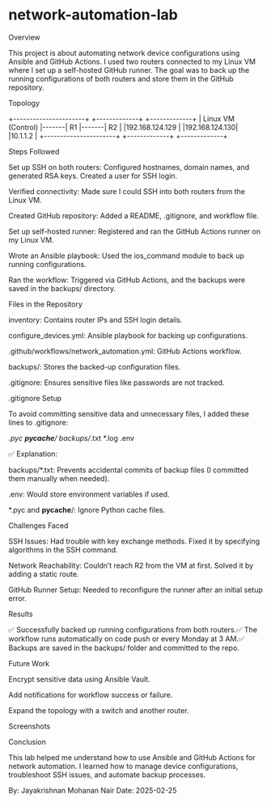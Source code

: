 # network-automation-lab

Overview

This project is about automating network device configurations using Ansible and GitHub Actions. I used two routers connected to my Linux VM where I set up a self-hosted GitHub runner. The goal was to back up the running configurations of both routers and store them in the GitHub repository.

Topology

+----------------------+       +-------------+       +-------------+
|  Linux VM (Control)  |-------|     R1      |-------|     R2      |
|192.168.124.129       |       |192.168.124.130|     |10.1.1.2     |
+----------------------+       +-------------+       +-------------+

Steps Followed

Set up SSH on both routers: Configured hostnames, domain names, and generated RSA keys. Created a user for SSH login.

Verified connectivity: Made sure I could SSH into both routers from the Linux VM.

Created GitHub repository: Added a README, .gitignore, and workflow file.

Set up self-hosted runner: Registered and ran the GitHub Actions runner on my Linux VM.

Wrote an Ansible playbook: Used the ios_command module to back up running configurations.

Ran the workflow: Triggered via GitHub Actions, and the backups were saved in the backups/ directory.

Files in the Repository

inventory: Contains router IPs and SSH login details.

configure_devices.yml: Ansible playbook for backing up configurations.

.github/workflows/network_automation.yml: GitHub Actions workflow.

backups/: Stores the backed-up configuration files.

.gitignore: Ensures sensitive files like passwords are not tracked.

.gitignore Setup

To avoid committing sensitive data and unnecessary files, I added these lines to .gitignore:

*.pyc
__pycache__/
backups/*.txt
*.log
.env

✅ Explanation:

backups/*.txt: Prevents accidental commits of backup files (I committed them manually when needed).

.env: Would store environment variables if used.

*.pyc and __pycache__/: Ignore Python cache files.

Challenges Faced

SSH Issues: Had trouble with key exchange methods. Fixed it by specifying algorithms in the SSH command.

Network Reachability: Couldn’t reach R2 from the VM at first. Solved it by adding a static route.

GitHub Runner Setup: Needed to reconfigure the runner after an initial setup error.

Results

✅ Successfully backed up running configurations from both routers.✅ The workflow runs automatically on code push or every Monday at 3 AM.✅ Backups are saved in the backups/ folder and committed to the repo.

Future Work

Encrypt sensitive data using Ansible Vault.

Add notifications for workflow success or failure.

Expand the topology with a switch and another router.

Screenshots



Conclusion

This lab helped me understand how to use Ansible and GitHub Actions for network automation. I learned how to manage device configurations, troubleshoot SSH issues, and automate backup processes.

By: Jayakrishnan Mohanan Nair
Date: 2025-02-25

